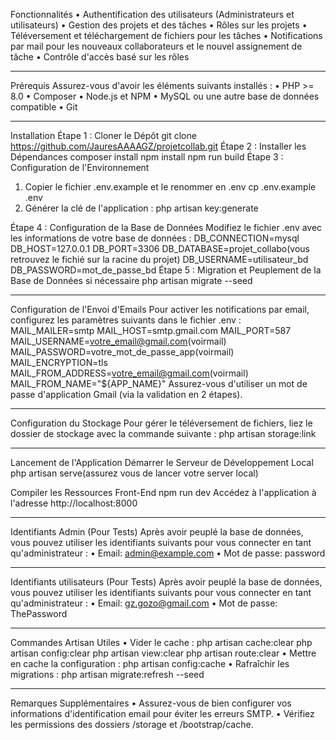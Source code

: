 
Fonctionnalités
•	Authentification des utilisateurs (Administrateurs et utilisateurs)
•	Gestion des projets et des tâches
•	Rôles sur les projets
•	Téléversement et téléchargement de fichiers pour les tâches
•	Notifications par mail pour les nouveaux collaborateurs et le nouvel assignement de tâche
•	Contrôle d'accès basé sur les rôles
________________________________________
Prérequis
Assurez-vous d'avoir les éléments suivants installés :
•	PHP >= 8.0
•	Composer
•	Node.js et NPM
•	MySQL ou une autre base de données compatible
•	Git
________________________________________
Installation
Étape 1 : Cloner le Dépôt
git clone https://github.com/JauresAAAAGZ/projetcollab.git
Étape 2 : Installer les Dépendances
composer install
npm install
npm run build
Étape 3 : Configuration de l'Environnement
1.	Copier le fichier .env.example et le renommer en .env
cp .env.example .env
2.	Générer la clé de l'application :
php artisan key:generate

Étape 4 : Configuration de la Base de Données
Modifiez le fichier .env avec les informations de votre base de données :
DB_CONNECTION=mysql
DB_HOST=127.0.0.1
DB_PORT=3306
DB_DATABASE=projet_collabo(vous retrouvez le fichié sur la racine du projet)
DB_USERNAME=utilisateur_bd
DB_PASSWORD=mot_de_passe_bd
Étape 5 : Migration et Peuplement de la Base de Données si nécessaire
php artisan migrate --seed
________________________________________
Configuration de l'Envoi d'Emails
Pour activer les notifications par email, configurez les paramètres suivants dans le fichier .env :
MAIL_MAILER=smtp
MAIL_HOST=smtp.gmail.com
MAIL_PORT=587
MAIL_USERNAME=votre_email@gmail.com(voirmail)
MAIL_PASSWORD=votre_mot_de_passe_app(voirmail)
MAIL_ENCRYPTION=tls
MAIL_FROM_ADDRESS=votre_email@gmail.com(voirmail)
MAIL_FROM_NAME="${APP_NAME}"
Assurez-vous d'utiliser un mot de passe d'application Gmail (via la validation en 2 étapes).
________________________________________
Configuration du Stockage
Pour gérer le téléversement de fichiers, liez le dossier de stockage avec la commande suivante :
php artisan storage:link
________________________________________
Lancement de l'Application
Démarrer le Serveur de Développement Local
php artisan serve(assurez vous de lancer votre server local)



Compiler les Ressources Front-End
npm run dev
Accédez à l'application à l'adresse http://localhost:8000
________________________________________
Identifiants Admin (Pour Tests)
Après avoir peuplé la base de données, vous pouvez utiliser les identifiants suivants pour vous connecter en tant qu'administrateur :
•	Email: admin@example.com
•	Mot de passe: password
________________________________________

Identifiants utilisateurs (Pour Tests)
Après avoir peuplé la base de données, vous pouvez utiliser les identifiants suivants pour vous connecter en tant qu'administrateur :
•	Email: gz.gozo@gmail.com
•	Mot de passe: ThePassword
________________________________________
Commandes Artisan Utiles
•	Vider le cache :
php artisan cache:clear
php artisan config:clear
php artisan view:clear
php artisan route:clear
•	Mettre en cache la configuration :
php artisan config:cache
•	Rafraîchir les migrations :
php artisan migrate:refresh --seed
________________________________________


Remarques Supplémentaires
•	Assurez-vous de bien configurer vos informations d'identification email pour éviter les erreurs SMTP.
•	Vérifiez les permissions des dossiers /storage et /bootstrap/cache.

